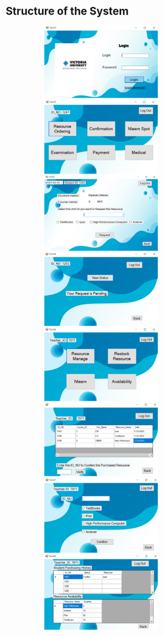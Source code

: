 # Structure of the System

<p align="center">
<img src="Images/Login Page.PNG" width="300">

<img src="Images/Student Dashboard.PNG" width="300">

<img src="Images/ResourceOrdering.PNG" width="300" height="200">

<img src="Images/Confirmation.PNG" width="300">


<img src="Images/Teacher Dashboard.PNG" width="300">

<img src="Images/Resourcemng.PNG" width="300">


<img src="Images/Restock.PNG" width="300">


<img src="Images/Availability.PNG" width="300">
</p>
